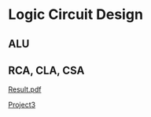 # Logic Circuit Design

## ALU

## RCA, CLA, CSA

[Result.pdf](LCD.pdf)

[Project3](https://www.notion.so/casselkim/3-Project-b33c87323cab4068b37ea1186605df67)  
